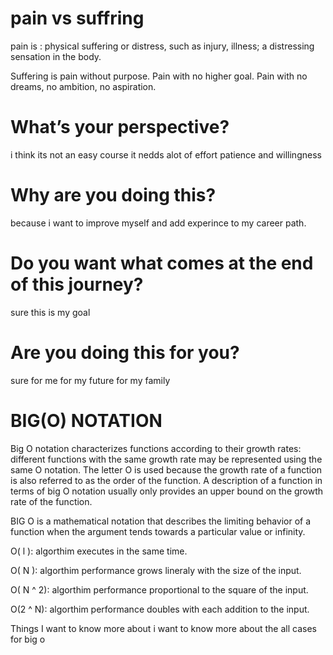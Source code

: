# pain vs suffring 
pain is : physical suffering or distress, such as injury, illness; a distressing sensation in the body.

Suffering is pain without purpose. Pain with no higher goal. Pain with no dreams, no ambition, no aspiration.

# What’s your perspective?
i think its not an easy course it nedds alot of effort patience and willingness
# Why are you doing this?
because i want to improve myself and add experince to my career path.
# Do you want what comes at the end of this journey?
sure this is my goal
# Are you doing this for you?
sure for me for my future for my family 



# BIG(O) NOTATION 

Big O notation characterizes functions according to their growth rates: different functions with the same growth rate may be represented using the same O notation. The letter O is used because the growth rate of a function is also referred to as the order of the function. A description of a function in terms of big O notation usually only provides an upper bound on the growth rate of the function.

 BIG O is a mathematical notation that describes the limiting behavior of a function when the argument tends towards a particular value or infinity.

O( l ): algorthim executes in the same time.

O( N ): algorthim performance grows lineraly with the size of the input.

O( N ^ 2): algorthim performance proportional to the square of the input.

O(2 ^ N): algorthim performance doubles with each addition to the input.

Things I want to know more about
 i want to know more about the all cases for big o

